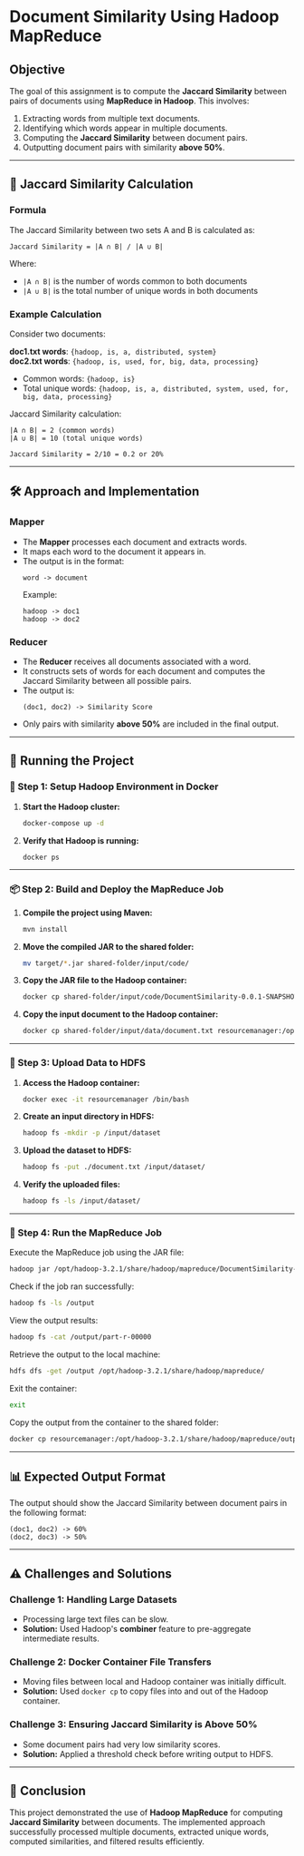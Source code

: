 # **Document Similarity Using Hadoop MapReduce**

## **Objective**  
The goal of this assignment is to compute the **Jaccard Similarity** between pairs of documents using **MapReduce in Hadoop**. This involves:
1. Extracting words from multiple text documents.
2. Identifying which words appear in multiple documents.
3. Computing the **Jaccard Similarity** between document pairs.
4. Outputting document pairs with similarity **above 50%**.

---

## **📏 Jaccard Similarity Calculation**

### **Formula**
The Jaccard Similarity between two sets A and B is calculated as:
```
Jaccard Similarity = |A ∩ B| / |A ∪ B|
```
Where:
- `|A ∩ B|` is the number of words common to both documents
- `|A ∪ B|` is the total number of unique words in both documents

### **Example Calculation**
Consider two documents:

**doc1.txt words**: `{hadoop, is, a, distributed, system}`  
**doc2.txt words**: `{hadoop, is, used, for, big, data, processing}`  

- Common words: `{hadoop, is}`  
- Total unique words: `{hadoop, is, a, distributed, system, used, for, big, data, processing}`  

Jaccard Similarity calculation:
```
|A ∩ B| = 2 (common words)
|A ∪ B| = 10 (total unique words)

Jaccard Similarity = 2/10 = 0.2 or 20%
```

---

## **🛠 Approach and Implementation**

### **Mapper**
- The **Mapper** processes each document and extracts words.
- It maps each word to the document it appears in.
- The output is in the format:
  ```
  word -> document
  ```
  Example:
  ```
  hadoop -> doc1
  hadoop -> doc2
  ```

### **Reducer**
- The **Reducer** receives all documents associated with a word.
- It constructs sets of words for each document and computes the Jaccard Similarity between all possible pairs.
- The output is:
  ```
  (doc1, doc2) -> Similarity Score
  ```
- Only pairs with similarity **above 50%** are included in the final output.

---

## **🚀 Running the Project**

### **📌 Step 1: Setup Hadoop Environment in Docker**

1. **Start the Hadoop cluster:**  
   ```sh
   docker-compose up -d
   ```

2. **Verify that Hadoop is running:**  
   ```sh
   docker ps
   ```

---

### **📦 Step 2: Build and Deploy the MapReduce Job**

1. **Compile the project using Maven:**  
   ```sh
   mvn install
   ```

2. **Move the compiled JAR to the shared folder:**  
   ```sh
   mv target/*.jar shared-folder/input/code/
   ```

3. **Copy the JAR file to the Hadoop container:**  
   ```sh
   docker cp shared-folder/input/code/DocumentSimilarity-0.0.1-SNAPSHOT.jar resourcemanager:/opt/hadoop-3.2.1/share/hadoop/mapreduce/
   ```

4. **Copy the input document to the Hadoop container:**  
   ```sh
   docker cp shared-folder/input/data/document.txt resourcemanager:/opt/hadoop-3.2.1/share/hadoop/mapreduce/
   ```

---

### **📂 Step 3: Upload Data to HDFS**

1. **Access the Hadoop container:**  
   ```sh
   docker exec -it resourcemanager /bin/bash
   ```

2. **Create an input directory in HDFS:**  
   ```sh
   hadoop fs -mkdir -p /input/dataset
   ```

3. **Upload the dataset to HDFS:**  
   ```sh
   hadoop fs -put ./document.txt /input/dataset/
   ```

4. **Verify the uploaded files:**  
   ```sh
   hadoop fs -ls /input/dataset/
   ```

---

### **🚀 Step 4: Run the MapReduce Job**

Execute the MapReduce job using the JAR file:
```sh
hadoop jar /opt/hadoop-3.2.1/share/hadoop/mapreduce/DocumentSimilarity-0.0.1-SNAPSHOT.jar com.example.controller.DocumentSimilarityDriver /input/dataset /output
```

Check if the job ran successfully:
```sh
hadoop fs -ls /output
```

View the output results:
```sh
hadoop fs -cat /output/part-r-00000
```

Retrieve the output to the local machine:
```sh
hdfs dfs -get /output /opt/hadoop-3.2.1/share/hadoop/mapreduce/
```

Exit the container:
```sh
exit
```

Copy the output from the container to the shared folder:
```sh
docker cp resourcemanager:/opt/hadoop-3.2.1/share/hadoop/mapreduce/output/ shared-folder/output/
```

---

## **📊 Expected Output Format**

The output should show the Jaccard Similarity between document pairs in the following format:
```
(doc1, doc2) -> 60%
(doc2, doc3) -> 50%
```

---

## **⚠ Challenges and Solutions**

### **Challenge 1: Handling Large Datasets**
- Processing large text files can be slow.
- **Solution:** Used Hadoop's **combiner** feature to pre-aggregate intermediate results.

### **Challenge 2: Docker Container File Transfers**
- Moving files between local and Hadoop container was initially difficult.
- **Solution:** Used `docker cp` to copy files into and out of the Hadoop container.

### **Challenge 3: Ensuring Jaccard Similarity is Above 50%**
- Some document pairs had very low similarity scores.
- **Solution:** Applied a threshold check before writing output to HDFS.

---

## **📌 Conclusion**
This project demonstrated the use of **Hadoop MapReduce** for computing **Jaccard Similarity** between documents. The implemented approach successfully processed multiple documents, extracted unique words, computed similarities, and filtered results efficiently.
